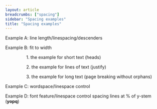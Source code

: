 ```yaml
---
layout: article
breadcrumbs: ["spacing"]
sidebar: "Spacing examples"
title: "Spacing examples"
---
```

Example A: line length/linespacing/descenders

Example B: fit to width

                 1. the example for short text (heads)

                 2. the example for lines of text (justify)

                 3. the example for long text (page breaking without orphans)

Example C: wordspace/linespace control

Example D: font feature/linespace control spacing lines at % of y-stem (<strong>yopq</strong>)
